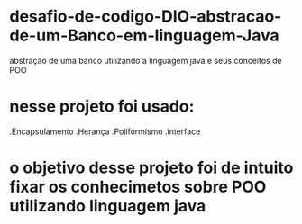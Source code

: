 # desafio-de-codigo-DIO-abstracao-de-um-Banco-em-linguagem-Java
abstração de uma banco utilizando a linguagem java e seus conceitos de POO


# nesse projeto foi usado:
.Encapsulamento
.Herança
.Poliformismo
.interface

# o objetivo desse projeto foi de intuito fixar os conhecimetos sobre POO utilizando linguagem java
